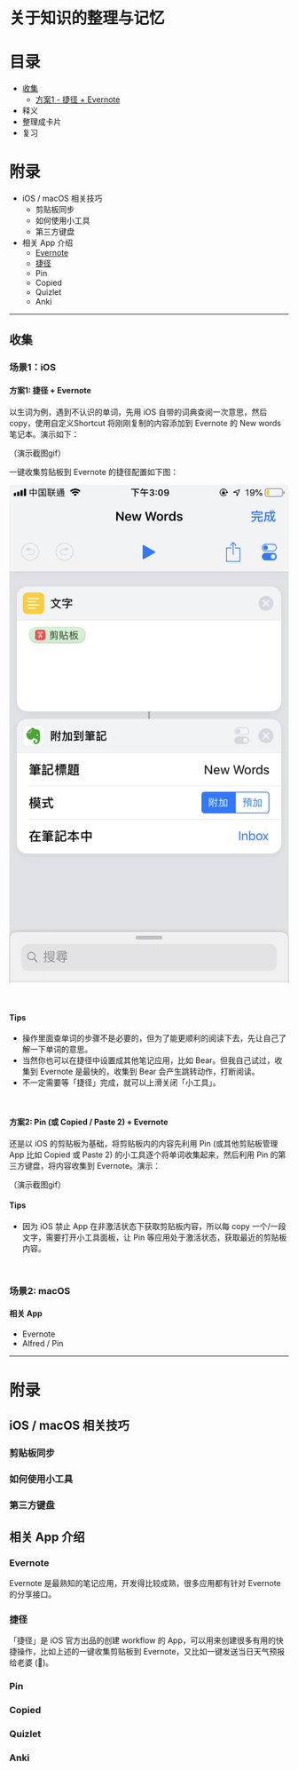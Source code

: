 # 关于知识的整理与记忆

# 目录
- [收集](#collect)
	- [方案1 - 捷径 + Evernote](#collect-1)
- 释义
- 整理成卡片
- 复习
# 附录
- iOS / macOS 相关技巧
	- 剪贴板同步
	- 如何使用小工具
	- 第三方键盘
- 相关 App 介绍
	- [Evernote](#appendix-evernote)
	- [捷径](#appendix-evernote)
	- Pin
	- Copied
	- Quizlet
	- Anki

---

## 收集<a name="collect"/></a>
### 场景1：iOS

#### 方案1: 捷径 + Evernote<a name="collect-1"/></a>
以生词为例，遇到不认识的单词，先用 iOS 自带的词典查阅一次意思，然后 copy，使用自定义Shortcut 将刚刚复制的内容添加到 Evernote 的 New words 笔记本。演示如下：

（演示截图gif）

一键收集剪贴板到 Evernote 的捷径配置如下图：

![](./assets/Shortcuts-screenshot.jpeg)

<br />

#### Tips
- 操作里面查单词的步骤不是必要的，但为了能更顺利的阅读下去，先让自己了解一下单词的意思。
- 当然你也可以在捷径中设置成其他笔记应用，比如 Bear。但我自己试过，收集到 Evernote 是最快的，收集到 Bear 会产生跳转动作，打断阅读。
- 不一定需要等「捷径」完成，就可以上滑关闭「小工具」。

<br />

#### 方案2: Pin (或 Copied / Paste 2) + Evernote<a name="collect-2"></a>
还是以 iOS 的剪贴板为基础，将剪贴板内的内容先利用 Pin (或其他剪贴板管理 App 比如 Copied 或 Paste 2) 的小工具逐个将单词收集起来，然后利用 Pin 的第三方键盘，将内容收集到 Evernote。演示：

（演示截图gif）

#### Tips
- 因为 iOS 禁止 App 在非激活状态下获取剪贴板内容，所以每 copy 一个/一段文字，需要打开小工具面板，让 Pin 等应用处于激活状态，获取最近的剪贴板内容。

<br />

### 场景2: macOS
#### 相关 App
- Evernote
- Alfred / Pin

---

# 附录

## iOS / macOS 相关技巧
### 剪贴板同步
### 如何使用小工具
### 第三方键盘
## 相关 App 介绍
### Evernote<a name="appendix-evernote"/></a>
Evernote 是最熟知的笔记应用，开发得比较成熟，很多应用都有针对 Evernote 的分享接口。
### 捷径<a name="appendix-shortcuts"/></a>
「捷径」是 iOS 官方出品的创建 workflow 的 App，可以用来创建很多有用的快捷操作，比如上述的一键收集剪贴板到 Evernote，又比如一键发送当日天气预报给老婆 (🤨)。
### Pin
### Copied
### Quizlet
### Anki